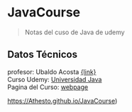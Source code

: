 # JavaCourse

 >Notas del cuso de Java de udemy

## Datos Técnicos

profesor: Ubaldo Acosta [{link}](https://www.udemy.com/user/ubaldoacosta/)  
Curso Udemy: [Universidad Java](https://www.udemy.com/course/universidad-java-especialista-en-java-desde-cero-a-master)  
Pagina del Curso: [webpage](https://universidadjava.com/)


https://Athesto.github.io/JavaCourse)

